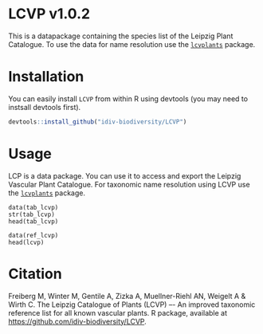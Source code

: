 # LCVP v1.0.2
This is a datapackage containing the species list of the Leipzig Plant Catalogue. To use the data for name resolution use the [`lcvplants`](https://github.com/idiv-biodiversity/lcplants) package.

# Installation
You can easily install `LCVP` from within R using devtools (you may need to instsall devtools first).

```r
devtools::install_github("idiv-biodiversity/LCVP")
```

# Usage
LCP is a data package. You can use it to access and export the Leipzig Vascular Plant Catalogue. For taxonomic name resolution using LCVP use the [`lcvplants`](https://github.com/idiv-biodiversity/lcvplants) package.

```{r}
data(tab_lcvp)
str(tab_lcvp)
head(tab_lcvp)

data(ref_lcvp)
head(lcvp)
```

# Citation
Freiberg M, Winter M, Gentile A, Zizka A, Muellner-Riehl AN, Weigelt A & Wirth C. The Leipzig Catalogue of Plants (LCVP) –- An improved taxonomic reference list for all known vascular plants. R package, available at https://github.com/idiv-biodiversity/LCVP.
